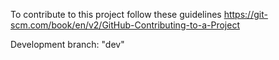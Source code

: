 To contribute to this project follow these guidelines
https://git-scm.com/book/en/v2/GitHub-Contributing-to-a-Project

Development branch: "dev"
